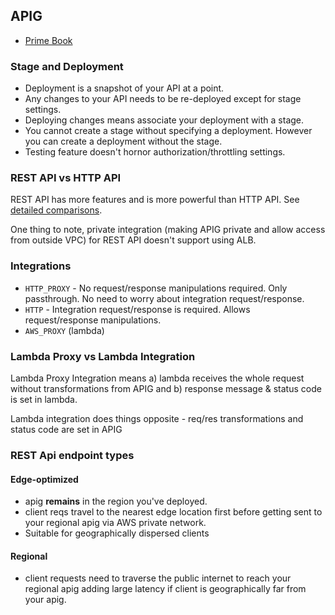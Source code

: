 ## APIG

- [Prime Book](https://www.alexdebrie.com/posts/api-gateway-elements/#roadmap-the-three-basic-parts)

### Stage and Deployment

- Deployment is a snapshot of your API at a point.
- Any changes to your API needs to be re-deployed except for stage settings.
- Deploying changes means associate your deployment with a stage.
- You cannot create a stage without specifying a deployment. However you can create a deployment without the stage.
- Testing feature doesn't hornor authorization/throttling settings.

### REST API vs HTTP API

REST API has more features and is more powerful than HTTP API. See [detailed comparisons](https://docs.aws.amazon.com/apigateway/latest/developerguide/http-api-vs-rest.html).

One thing to note, private integration (making APIG private and allow access from outside VPC) for REST API doesn't support using ALB.

### Integrations

- `HTTP_PROXY` - No request/response manipulations required. Only passthrough. No need to worry about integration request/response.
- `HTTP` - Integration request/response is required. Allows request/response manipulations.
- `AWS_PROXY` (lambda)

### Lambda Proxy vs Lambda Integration

Lambda Proxy Integration means a) lambda receives the whole request without transformations from APIG and b) response message & status code is set in lambda.

Lambda integration does things opposite - req/res transformations and status code are set in APIG

### REST Api endpoint types

#### Edge-optimized

- apig **remains** in the region you've deployed.
- client reqs travel to the nearest edge location first before getting sent to your regional apig via AWS private network.
- Suitable for geographically dispersed clients

#### Regional

- client requests need to traverse the public internet to reach your regional apig adding large latency if client is geographically far from your apig.
